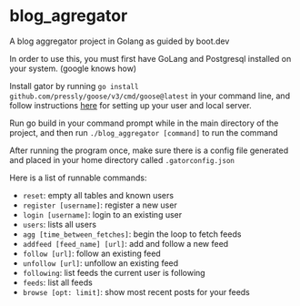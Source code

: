 # blog_agregator
A blog aggregator project in Golang as guided by boot.dev

In order to use this, you must first have GoLang and Postgresql installed on your system. (google knows how)

Install gator by running ```go install github.com/pressly/goose/v3/cmd/goose@latest``` in your command line, and follow instructions [here](http://github.com/gshalay/gator) for setting up your user and local server.

Run go build in your command prompt while in the main directory of the project, and then run ```./blog_aggregator [command]``` to run the command

After running the program once, make sure there is a config file generated and placed in your home directory called ```.gatorconfig.json```

Here is a list of runnable commands:
* ```reset```: empty all tables and known users
* ```register [username]```: register a new user
* ```login [username]```: login to an existing user
* ```users```: lists all users
* ```agg [time_between_fetches]```: begin the loop to fetch feeds
* ```addfeed [feed_name] [url]```: add and follow a new feed
* ```follow [url]```: follow an existing feed
* ```unfollow [url]```: unfollow an existing feed
* ```following```: list feeds the current user is following
* ```feeds```: list all feeds
* ```browse [opt: limit]```: show most recent posts for your feeds